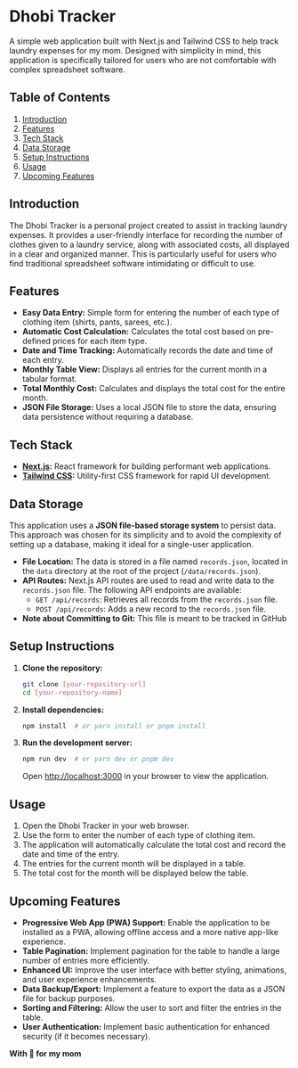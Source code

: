 # Dhobi Tracker

A simple web application built with Next.js and Tailwind CSS to help track laundry expenses for my mom. Designed with simplicity in mind, this application is specifically tailored for users who are not comfortable with complex spreadsheet software.

## Table of Contents

1.  [Introduction](#introduction)
2.  [Features](#features)
3.  [Tech Stack](#tech-stack)
4.  [Data Storage](#data-storage)
5.  [Setup Instructions](#setup-instructions)
6.  [Usage](#usage)
7.  [Upcoming Features](#upcoming-features)

## Introduction

The Dhobi Tracker is a personal project created to assist in tracking laundry expenses. It provides a user-friendly interface for recording the number of clothes given to a laundry service, along with associated costs, all displayed in a clear and organized manner. This is particularly useful for users who find traditional spreadsheet software intimidating or difficult to use.

## Features

*   **Easy Data Entry:** Simple form for entering the number of each type of clothing item (shirts, pants, sarees, etc.).
*   **Automatic Cost Calculation:** Calculates the total cost based on pre-defined prices for each item type.
*   **Date and Time Tracking:** Automatically records the date and time of each entry.
*   **Monthly Table View:** Displays all entries for the current month in a tabular format.
*   **Total Monthly Cost:** Calculates and displays the total cost for the entire month.
*   **JSON File Storage:** Uses a local JSON file to store the data, ensuring data persistence without requiring a database.

## Tech Stack

*   **[Next.js](https://nextjs.org/):** React framework for building performant web applications.
*   **[Tailwind CSS](https://tailwindcss.com/):** Utility-first CSS framework for rapid UI development.

## Data Storage

This application uses a **JSON file-based storage system** to persist data. This approach was chosen for its simplicity and to avoid the complexity of setting up a database, making it ideal for a single-user application.

*   **File Location:** The data is stored in a file named `records.json`, located in the `data` directory at the root of the project (`/data/records.json`).  
*   **API Routes:** Next.js API routes are used to read and write data to the `records.json` file. The following API endpoints are available:
    *   `GET /api/records`: Retrieves all records from the `records.json` file.
    *   `POST /api/records`: Adds a new record to the `records.json` file.
*   **Note about Committing to Git:** This file is meant to be tracked in GitHub

## Setup Instructions

1.  **Clone the repository:**

    ```bash
    git clone [your-repository-url]
    cd [your-repository-name]
    ```

2.  **Install dependencies:**

    ```bash
    npm install  # or yarn install or pnpm install
    ```
    
3.  **Run the development server:**

    ```bash
    npm run dev  # or yarn dev or pnpm dev
    ```

    Open [http://localhost:3000](http://localhost:3000) in your browser to view the application.

## Usage

1.  Open the Dhobi Tracker in your web browser.
2.  Use the form to enter the number of each type of clothing item.
3.  The application will automatically calculate the total cost and record the date and time of the entry.
4.  The entries for the current month will be displayed in a table.
5.  The total cost for the month will be displayed below the table.

## Upcoming Features

*   **Progressive Web App (PWA) Support:**  Enable the application to be installed as a PWA, allowing offline access and a more native app-like experience.
*   **Table Pagination:** Implement pagination for the table to handle a large number of entries more efficiently.
*   **Enhanced UI:** Improve the user interface with better styling, animations, and user experience enhancements.
*   **Data Backup/Export:** Implement a feature to export the data as a JSON file for backup purposes.
*   **Sorting and Filtering:** Allow the user to sort and filter the entries in the table.
*   **User Authentication:** Implement basic authentication for enhanced security (if it becomes necessary).

**With 💖 for my mom**
